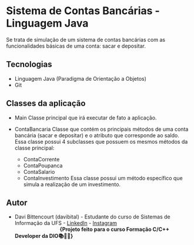 # Sistema de Contas Bancárias - Linguagem Java

Se trata de simulação de um sistema de contas bancárias com as funcionalidades básicas de uma conta: sacar e depositar.

## Tecnologias

- Linguagem Java (Paradigma de Orientação a Objetos)
- Git 

## Classes da aplicação

- Main
    Classe principal que irá executar de fato a aplicação.

- ContaBancaria
    Classe que contém os principais métodos de uma conta bancária (sacar e depositar) e o atributo que corresponde ao saldo.
    Essa classe possui 4 subclasses que possuem os mesmos métodos da classe principal:

	- ContaCorrente
	- ContaPoupanca
	- ContaSalario
	- ContaInvestimento
		Essa classe possui um método específico que simula a realização de um investimento.

## Autor

- Davi Bittencourt (davibital) - Estudante do curso de Sistemas de Informação da UFS - [LinkedIn](www.linkedin.com/in/davibital) - [Instagram](www.instagram.com/_davialmeiida/)
          
                               **{Projeto feito para o curso Formação C/C++ Developer da DIO📚👨‍💻}**


